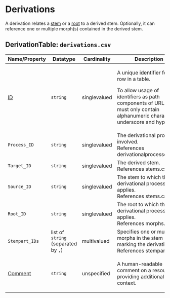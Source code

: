 # Derivations
A derivation relates a [stem](../stems) or a [root](../morphs) to a derived stem.
Optionally, it can reference one or multiple morph(s) contained in the derived stem.


## DerivationTable: `derivations.csv`

Name/Property | Datatype | Cardinality | Description
 --- | --- | --- | --- 
[ID](http://cldf.clld.org/v1.0/terms.rdf#id) | `string` | singlevalued | <div> <p>A unique identifier for a row in a table.</p> <p> To allow usage of identifiers as path components of URLs IDs must only contain alphanumeric characters, underscore and hyphen. </p> </div> 
`Process_ID` | `string` | singlevalued | The derivational process involved.<br>References derivationalprocesses.csv.
`Target_ID` | `string` | singlevalued | The derived stem.<br>References stems.csv.
`Source_ID` | `string` | singlevalued | The stem to which the derivational process applies.<br>References stems.csv.
`Root_ID` | `string` | singlevalued | The root to which the derivational process applies.<br>References morphs.csv.
`Stempart_IDs` | list of `string` (separated by `,`) | multivalued | Specifies one or multiple morphs in the stem marking the derivation.<br>References stemparts.csv.
[Comment](http://cldf.clld.org/v1.0/terms.rdf#comment) | `string` | unspecified | <div> <p> A human-readable comment on a resource, providing additional context. </p> </div> 